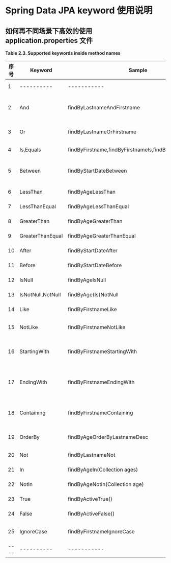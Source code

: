 # Spring Data JPA keyword 使用说明

## 如何再不同场景下高效的使用 application.properties 文件

**Table 2.3. Supported keywords inside method names**

| **序号** | **Keyword**  | **Sample**  | **JPQL snippet**     |
| ---- | ----------|----------- | ------------------ |
| 1 | ----------|----------- | ------------------ |
| 2 | And | findByLastnameAndFirstname |	… where x.lastname = ?1 and x.firstname = ?2 |
| 3 |Or |	findByLastnameOrFirstname |	… where x.lastname = ?1 or x.firstname = ?2 |
| 4 |Is,Equals |	findByFirstname,findByFirstnameIs,findByFirstnameEquals |	… where x.firstname = 1? |
| 5 |Between |	findByStartDateBetween |	… where x.startDate between 1? and ?2 |
| 6 |LessThan |	findByAgeLessThan |	… where x.age < ?1 |
| 7 |LessThanEqual |	findByAgeLessThanEqual |	… where x.age <= ?1 |
| 8 |GreaterThan |	findByAgeGreaterThan |	… where x.age > ?1 |
| 9 |GreaterThanEqual |	findByAgeGreaterThanEqual |	… where x.age >= ?1 |
| 10 |After |	findByStartDateAfter |	… where x.startDate > ?1 |
| 11 |Before |	findByStartDateBefore |	… where x.startDate < ?1 |
| 12 |IsNull |	findByAgeIsNull |	… where x.age is null |
| 13 |IsNotNull,NotNull |	findByAge(Is)NotNull |	… where x.age not null |
| 14 |Like |	findByFirstnameLike |	… where x.firstname like ?1 |
| 15 |NotLike |	findByFirstnameNotLike |	… where x.firstname not like ?1 |
| 16 |StartingWith |	findByFirstnameStartingWith |	… where x.firstname like ?1 (parameter bound with appended %) |
| 17 |EndingWith |	findByFirstnameEndingWith |	… where x.firstname like ?1 (parameter bound with prepended %) |
| 18 |Containing |	findByFirstnameContaining |	… where x.firstname like ?1 (parameter bound wrapped in %) |
| 19 |OrderBy |	findByAgeOrderByLastnameDesc |	… where x.age = ?1 order by x.lastname desc |
| 20 |Not |	findByLastnameNot |	… where x.lastname <> ?1 |
| 21 |In |	findByAgeIn(Collection<Age> ages) |	… where x.age in ?1 |
| 22 |NotIn |	findByAgeNotIn(Collection<Age> age) |	… where x.age not in ?1 |
| 23 |True |	findByActiveTrue() |	… where x.active = true |
| 24 |False |	findByActiveFalse() |	… where x.active = false |
| 25 |IgnoreCase |	findByFirstnameIgnoreCase |	… where UPPER(x.firstame) = UPPER(?1) |
| ---- | ----------|----------- | ------------------ |

> 
>


